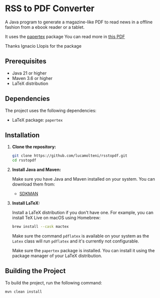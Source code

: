 # RSS to PDF Converter

A Java program to generate a magazine-like PDF to read news in a offline fashion from a ebook reader or a tablet.

It uses the [papertex](https://ctan.org/pkg/papertex) package
You can read more in [this PDF](https://ctan.math.washington.edu/tex-archive/macros/latex/contrib/papertex/papertex.pdf)

Thanks Ignacio Llopis for the package

## Prerequisites

- Java 21 or higher
- Maven 3.6 or higher
- LaTeX distribution

## Dependencies

The project uses the following dependencies:

- LaTeX package: `papertex`

## Installation

1. **Clone the repository:**

    ```sh
    git clone https://github.com/lucamolteni/rsstopdf.git
    cd rsstopdf
    ```

2. **Install Java and Maven:**

   Make sure you have Java and Maven installed on your system. You can download them from:

    - [SDKMAN](https://sdkman.io/install/)

3. **Install LaTeX:**

   Install a LaTeX distribution if you don't have one. For example, you can install TeX Live on macOS using Homebrew:

    ```sh
    brew install --cask mactex
    ```
   
   Make sure the command `pdflatex` is available on your system as the `Latex` class will run `pdflatex` and it's currently not configurable.

   Make sure the `papertex` package is installed. You can install it using the package manager of your LaTeX distribution.

## Building the Project

To build the project, run the following command:

```sh
mvn clean install
```